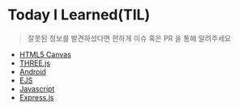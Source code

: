 # Today I Learned(TIL)

> 잘못된 정보를 발견하셨다면 편하게 이슈 혹은 PR 을 통해 알려주세요

* [HTML5 Canvas](./HTML5_Canvas/README.md)
* [THREE.js](./THREE_JS/README.md)
* [Android](./Android/README.md)
* [EJS](./EJS/README.md)
* [Javascript](./JavaScript/README.md)
* [Express.js](./Express_JS/README.md)
<!-- * [React.js](./React_JS/README.md) -->
<!-- * [CSS3](./CSS3/README.md) -->
<!-- * [D3.js](./D3_JS/README.md) -->
<!-- * [Node.js](./Node_JS/README.md) -->
<!-- * [Spring](./Spring/README.md) -->
<!-- * [Electron.js](./ELECTRON_JS/README.md) -->
<!-- * [ECharts.js](./ECharts_JS/README.md) -->